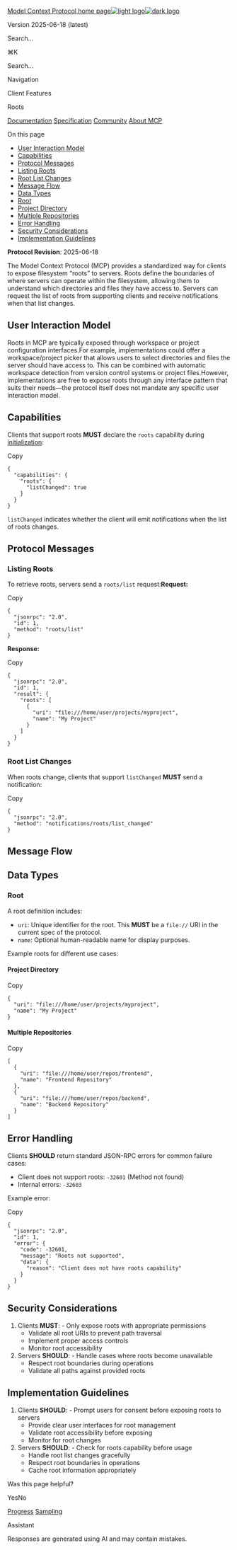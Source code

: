 [Model Context Protocol home page![light logo](https://mintcdn.com/mcp/4ZXF1PrDkEaJvXpn/logo/light.svg?fit=max&auto=format&n=4ZXF1PrDkEaJvXpn&q=85&s=4498cb8a57d574005f3dca62bdd49c95)![dark logo](https://mintcdn.com/mcp/4ZXF1PrDkEaJvXpn/logo/dark.svg?fit=max&auto=format&n=4ZXF1PrDkEaJvXpn&q=85&s=c0687c003f8f2cbdb24772ab4c8a522c)](https://modelcontextprotocol.io/)

Version 2025-06-18 (latest)

Search...

⌘K

Search...

Navigation

Client Features

Roots

[Documentation](https://modelcontextprotocol.io/docs/getting-started/intro) [Specification](https://modelcontextprotocol.io/specification/2025-06-18) [Community](https://modelcontextprotocol.io/community/communication) [About MCP](https://modelcontextprotocol.io/about)

On this page

- [User Interaction Model](https://modelcontextprotocol.io/specification/2025-06-18/client/roots#user-interaction-model)
- [Capabilities](https://modelcontextprotocol.io/specification/2025-06-18/client/roots#capabilities)
- [Protocol Messages](https://modelcontextprotocol.io/specification/2025-06-18/client/roots#protocol-messages)
- [Listing Roots](https://modelcontextprotocol.io/specification/2025-06-18/client/roots#listing-roots)
- [Root List Changes](https://modelcontextprotocol.io/specification/2025-06-18/client/roots#root-list-changes)
- [Message Flow](https://modelcontextprotocol.io/specification/2025-06-18/client/roots#message-flow)
- [Data Types](https://modelcontextprotocol.io/specification/2025-06-18/client/roots#data-types)
- [Root](https://modelcontextprotocol.io/specification/2025-06-18/client/roots#root)
- [Project Directory](https://modelcontextprotocol.io/specification/2025-06-18/client/roots#project-directory)
- [Multiple Repositories](https://modelcontextprotocol.io/specification/2025-06-18/client/roots#multiple-repositories)
- [Error Handling](https://modelcontextprotocol.io/specification/2025-06-18/client/roots#error-handling)
- [Security Considerations](https://modelcontextprotocol.io/specification/2025-06-18/client/roots#security-considerations)
- [Implementation Guidelines](https://modelcontextprotocol.io/specification/2025-06-18/client/roots#implementation-guidelines)

**Protocol Revision**: 2025-06-18

The Model Context Protocol (MCP) provides a standardized way for clients to expose
filesystem “roots” to servers. Roots define the boundaries of where servers can operate
within the filesystem, allowing them to understand which directories and files they have
access to. Servers can request the list of roots from supporting clients and receive
notifications when that list changes.

## [​](https://modelcontextprotocol.io/specification/2025-06-18/client/roots\#user-interaction-model) User Interaction Model

Roots in MCP are typically exposed through workspace or project configuration interfaces.For example, implementations could offer a workspace/project picker that allows users to
select directories and files the server should have access to. This can be combined with
automatic workspace detection from version control systems or project files.However, implementations are free to expose roots through any interface pattern that
suits their needs—the protocol itself does not mandate any specific user
interaction model.

## [​](https://modelcontextprotocol.io/specification/2025-06-18/client/roots\#capabilities) Capabilities

Clients that support roots **MUST** declare the `roots` capability during
[initialization](https://modelcontextprotocol.io/specification/2025-06-18/basic/lifecycle#initialization):

Copy

```
{
  "capabilities": {
    "roots": {
      "listChanged": true
    }
  }
}

```

`listChanged` indicates whether the client will emit notifications when the list of roots
changes.

## [​](https://modelcontextprotocol.io/specification/2025-06-18/client/roots\#protocol-messages) Protocol Messages

### [​](https://modelcontextprotocol.io/specification/2025-06-18/client/roots\#listing-roots) Listing Roots

To retrieve roots, servers send a `roots/list` request:**Request:**

Copy

```
{
  "jsonrpc": "2.0",
  "id": 1,
  "method": "roots/list"
}

```

**Response:**

Copy

```
{
  "jsonrpc": "2.0",
  "id": 1,
  "result": {
    "roots": [
      {
        "uri": "file:///home/user/projects/myproject",
        "name": "My Project"
      }
    ]
  }
}

```

### [​](https://modelcontextprotocol.io/specification/2025-06-18/client/roots\#root-list-changes) Root List Changes

When roots change, clients that support `listChanged` **MUST** send a notification:

Copy

```
{
  "jsonrpc": "2.0",
  "method": "notifications/roots/list_changed"
}

```

## [​](https://modelcontextprotocol.io/specification/2025-06-18/client/roots\#message-flow) Message Flow

## [​](https://modelcontextprotocol.io/specification/2025-06-18/client/roots\#data-types) Data Types

### [​](https://modelcontextprotocol.io/specification/2025-06-18/client/roots\#root) Root

A root definition includes:

- `uri`: Unique identifier for the root. This **MUST** be a `file://` URI in the current
spec of the protocol.
- `name`: Optional human-readable name for display purposes.

Example roots for different use cases:

#### [​](https://modelcontextprotocol.io/specification/2025-06-18/client/roots\#project-directory) Project Directory

Copy

```
{
  "uri": "file:///home/user/projects/myproject",
  "name": "My Project"
}

```

#### [​](https://modelcontextprotocol.io/specification/2025-06-18/client/roots\#multiple-repositories) Multiple Repositories

Copy

```
[
  {
    "uri": "file:///home/user/repos/frontend",
    "name": "Frontend Repository"
  },
  {
    "uri": "file:///home/user/repos/backend",
    "name": "Backend Repository"
  }
]

```

## [​](https://modelcontextprotocol.io/specification/2025-06-18/client/roots\#error-handling) Error Handling

Clients **SHOULD** return standard JSON-RPC errors for common failure cases:

- Client does not support roots: `-32601` (Method not found)
- Internal errors: `-32603`

Example error:

Copy

```
{
  "jsonrpc": "2.0",
  "id": 1,
  "error": {
    "code": -32601,
    "message": "Roots not supported",
    "data": {
      "reason": "Client does not have roots capability"
    }
  }
}

```

## [​](https://modelcontextprotocol.io/specification/2025-06-18/client/roots\#security-considerations) Security Considerations

1. Clients **MUST**:   - Only expose roots with appropriate permissions
   - Validate all root URIs to prevent path traversal
   - Implement proper access controls
   - Monitor root accessibility
2. Servers **SHOULD**:   - Handle cases where roots become unavailable
   - Respect root boundaries during operations
   - Validate all paths against provided roots

## [​](https://modelcontextprotocol.io/specification/2025-06-18/client/roots\#implementation-guidelines) Implementation Guidelines

1. Clients **SHOULD**:   - Prompt users for consent before exposing roots to servers
   - Provide clear user interfaces for root management
   - Validate root accessibility before exposing
   - Monitor for root changes
2. Servers **SHOULD**:   - Check for roots capability before usage
   - Handle root list changes gracefully
   - Respect root boundaries in operations
   - Cache root information appropriately

Was this page helpful?

YesNo

[Progress](https://modelcontextprotocol.io/specification/2025-06-18/basic/utilities/progress) [Sampling](https://modelcontextprotocol.io/specification/2025-06-18/client/sampling)

Assistant

Responses are generated using AI and may contain mistakes.
